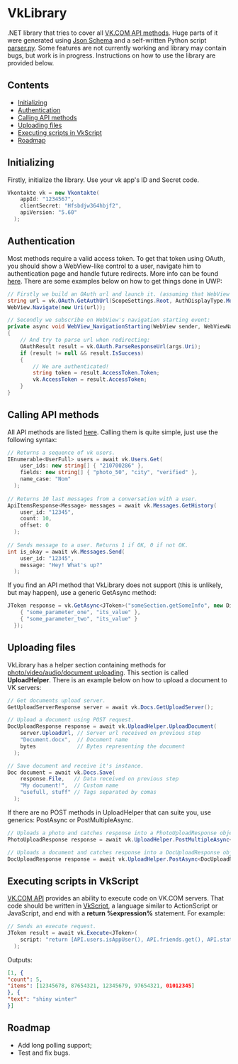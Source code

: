 # VkLibrary
.NET library that tries to cover all <a href="https://vk.com/dev">VK.COM API methods</a>. Huge parts of it were generated using <a href="https://github.com/VKCOM/vk-api-schema">Json Schema</a> and a self-written Python script <a href="https://github.com/Worldbeater/VkLibrary/blob/master/parser.py">parser.py</a>. Some features are not currently working and library may contain bugs, but work is in progress. Instructions on how to use the library are provided below.

## Contents
- <a href="#initializing">Initializing</a>
- <a href="#authentication">Authentication</a>
- <a href="#calling-api-methods">Calling API methods</a>
- <a href="#uploading-files">Uploading files</a>
- <a href="#executing-scripts-in-vkscript">Executing scripts in VkScript</a>
- <a href="#roadmap">Roadmap</a>

## Initializing
Firstly, initialize the library. Use your vk app's ID and Secret code.
```c#
Vkontakte vk = new Vkontakte(
    appId: "1234567",                 
    clientSecret: "Hfsbdjw364hbjf2",  
    apiVersion: "5.60"                
  );
```

## Authentication
Most methods require a valid access token. To get that token using OAuth, you should show a WebView-like control to a user, navigate him to authentication page and handle future redirects. More info can be found <a href="http://vk.com/dev/auth_mobile">here</a>. There are some examples below on how to get things done in UWP:
```c#
// Firstly we build an OAuth url and launch it. (assuming that WebView is a declared Web View control)
string url = vk.OAuth.GetAuthUrl(ScopeSettings.Root, AuthDisplayType.Mobile);
WebView.Navigate(new Uri(url));

// Secondly we subscribe on WebView's navigation starting event:
private async void WebView_NavigationStarting(WebView sender, WebViewNavigationStartingEventArgs args)
{
    // And try to parse url when redirecting:
    OAuthResult result = vk.OAuth.ParseResponseUrl(args.Uri);
    if (result != null && result.IsSuccess)
    {
        // We are authenticated!
        string token = result.AccessToken.Token;
        vk.AccessToken = result.AccessToken;
    }
}
```

## Calling API methods
All API methods are listed <a href="https://vk.com/dev/methods">here</a>. Calling them is quite simple, just use the following syntax:
```c#
// Returns a sequence of vk users.
IEnumerable<UserFull> users = await vk.Users.Get(
    user_ids: new string[] { "210700286" },    
    fields: new string[] { "photo_50", "city", "verified" },
    name_case: "Nom"
  );
  
// Returns 10 last messages from a conversation with a user.
ApiItemsResponse<Message> messages = await vk.Messages.GetHistory(
    user_id: "12345",
    count: 10,
    offset: 0
  );
  
// Sends message to a user. Returns 1 if OK, 0 if not OK.
int is_okay = await vk.Messages.Send(
    user_id: "12345",
    message: "Hey! What's up?"
  );
```
If you find an API method that VkLibrary does not support (this is unlikely, but may happen), use a generic GetAsync<T> method:
```c#
JToken response = vk.GetAsync<JToken>("someSection.getSomeInfo", new Dictionary<string, string> {
    { "some_parameter_one", "its_value" },
    { "some_parameter_two", "its_value" }
  });
```

## Uploading files
VkLibrary has a helper section containing methods for <a href="https://vk.com/dev/upload_files">photo/video/audio/document uploading</a>. This section is called <b>UploadHelper</b>. There is an example below on how to upload a document to VK servers:
```c#
// Get documents upload server.
GetUploadServerResponse server = await vk.Docs.GetUploadServer();

// Upload a document using POST request.
DocUploadResponse response = await vk.UploadHelper.UploadDocument(
    server.UploadUrl, // Server url received on previous step
    "Document.docx",  // Document name 
    bytes             // Bytes representing the document
  );

// Save document and receive it's instance.
Doc document = await vk.Docs.Save(
    response.File,   // Data received on previous step
    "My document!",  // Custom name 
    "usefull, stuff" // Tags separated by comas
  );
```

If there are no POST methods in UploadHelper that can suite you, use generics: PostAsync<T> or PostMultipleAsync<T>.
```c#
// Uploads a photo and catches response into a PhotoUploadResponse object.
PhotoUploadResponse response = await vk.UploadHelper.PostMultipleAsync<PhotoUploadResponse>(new Uri(url), files);  

// Uploads a document and catches response into a DocUploadResponse object.
DocUploadResponse response = await vk.UploadHelper.PostAsync<DocUploadResponse>(new Uri(url), bytes, "doc", fileName);
```

## Executing scripts in VkScript
<a href="https://vk.com/dev/execute">VK.COM API</a> provides an ability to execute code on VK.COM servers. That code should be written in <a href="https://vk.com/dev/execute">VkScript</a>, a language similar to ActionScript or JavaScript, and end with a <b>return %expression%</b> statement. For example:
```c#
// Sends an execute request.
JToken result = await vk.Execute<JToken>(
    script: "return [API.users.isAppUser(), API.friends.get(), API.status.get()];"
  );
```
Outputs:
```JSON
[1, {
"count": 5,
"items": [12345678, 87654321, 12345679, 97654321, 01012345]
}, {
"text": "shiny winter"
}]
```

## Roadmap
- Add long polling support;
- Test and fix bugs.
